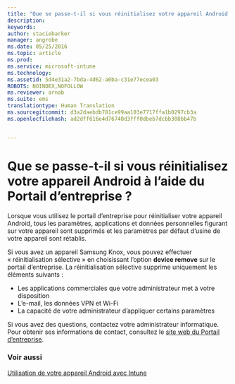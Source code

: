 ```yaml
---
title: "Que se passe-t-il si vous réinitialisez votre appareil Android à l’aide du Portail d’entreprise ? | Microsoft Intune"
description: 
keywords: 
author: staciebarker
manager: angrobe
ms.date: 05/25/2016
ms.topic: article
ms.prod: 
ms.service: microsoft-intune
ms.technology: 
ms.assetid: 5d4e31a2-7bda-4d62-a0ba-c31e77ecea03
ROBOTS: NOINDEX,NOFOLLOW
ms.reviewer: arnab
ms.suite: ems
translationtype: Human Translation
ms.sourcegitcommit: d3a2daebdb781ce99aa103e7717ffa1b0297cb3a
ms.openlocfilehash: ad2dff616e4d76740d3fff0dbeb7dcbb308bb47b


---
```



# Que se passe-t-il si vous réinitialisez votre appareil Android à l’aide du Portail d’entreprise ?

Lorsque vous utilisez le portail d’entreprise pour réinitialiser votre appareil Android, tous les paramètres, applications et données personnelles figurant sur votre appareil sont supprimés et les paramètres par défaut d’usine de votre appareil sont rétablis.

Si vous avez un appareil Samsung Knox, vous pouvez effectuer « réinitialisation sélective » en choisissant l’option **device remove** sur le portail d’entreprise. La réinitialisation sélective supprime uniquement les éléments suivants :

- Les applications commerciales que votre administrateur met à votre disposition
- L’e-mail, les données VPN et Wi-Fi
- La capacité de votre administrateur d’appliquer certains paramètres

Si vous avez des questions, contactez votre administrateur informatique. Pour obtenir ses informations de contact, consultez le [site web du Portail d’entreprise](http://portal.manage.microsoft.com).

### Voir aussi
[Utilisation de votre appareil Android avec Intune](using-your-android-device-with-intune.md)



<!--HONumber=Aug16_HO4-->


